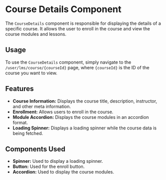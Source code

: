 
# Course Details Component

The `CourseDetails` component is responsible for displaying the details of a specific course. It allows the user to enroll in the course and view the course modules and lessons.

## Usage

To use the `CourseDetails` component, simply navigate to the `/user/lms/course/{courseId}` page, where `{courseId}` is the ID of the course you want to view.

## Features

- **Course Information:** Displays the course title, description, instructor, and other meta information.
- **Enrollment:** Allows users to enroll in the course.
- **Module Accordion:** Displays the course modules in an accordion format.
- **Loading Spinner:** Displays a loading spinner while the course data is being fetched.

## Components Used

- **Spinner:** Used to display a loading spinner.
- **Button:** Used for the enroll button.
- **Accordion:** Used to display the course modules.
